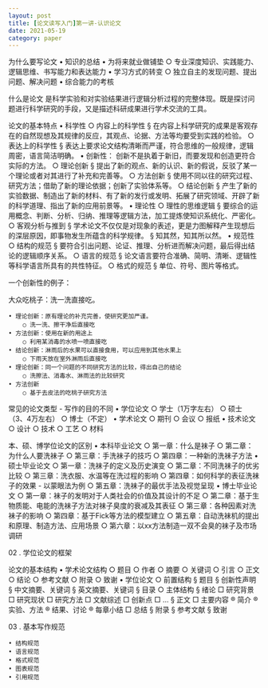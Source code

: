 ```yaml
---
layout: post
title: [论文读写入门]第一讲-认识论文
date: 2021-05-19
category: paper
---
```


为什么要写论文
	• 知识的总结
	• 为将来就业做铺垫
		○ 专业深度知识、实践能力、逻辑思维、书写能力和表达能力
	• 学习方式的转变
		○ 独立自主的发现问题、提出问题、解决问题
	• 综合能力的考核

什么是论文
是科学实验和对实验结果进行逻辑分析过程的完整体现。既是探讨问题进行科学研究的手段，又是描述科研成果进行学术交流的工具。

论文的基本特点
	• 科学性
		○ 内容上的科学性
			§ 在内容上科学研究的成果是客观存在的自然现想及其规律的反应，其观点、论据、方法等均要受到实践的检验。
		○ 表达上的科学性
			§ 表达上要求论文结构清晰而严谨，符合思维的一般规律，逻辑周密，语言简洁明确。
	• 创新性： 创新不是执着于新旧，而要发现和创造更符合实际的方法。
		○ 理论创新
			§ 提出了新的观点、新的认识、新的假说，反驳了某一个理论或者对其进行了补充和完善等。
		○ 方法创新
			§ 使用不同以往的研究过程、研究方法；借助了新的理论依据；创新了实验体系等。
		○ 结论创新
			§ 产生了新的实验数据、制造出了新的材料、有了新的发行或发明、拓展了研究领域、开辟了新的科学道理、指出了新的应用前景等。
	• 理论性
		○ 理性的思维逻辑
			§ 要综合的运用概念、判断、分析、归纳、推理等逻辑方法，加工提炼使知识系统化、严密化。
		○ 客观分析与推到
			§ 学术论文不仅仅是对现象的表述，更是力图解释产生现想后的深层原因，即事物发生所蕴含的科学规律。
			§ 知其然，知其所以然。
	• 规范性
		○ 结构的规范
			§ 要符合引出问题、论证、推理、分析进而解决问题，最后得出结论的逻辑顺序关系。
		○ 语言的规范
			§ 论文语言要符合准确、简明、清晰、逻辑性等科学语言所具有的共性特征。
		○ 格式的规范
			§ 单位、符号、图片等格式。

一个创新性的例子：

大众吃桃子：洗一洗直接吃。

	• 理论创新：原有理论的补充完善，使研究更加严谨。
		○ 洗一洗、擦干净后直接吃
	• 方法创新：使用在新的用途上
		○ 利用某消毒的水喷一喷直接吃
	• 结论创新：淋雨后的水果可以直接食用，可以应用到其他水果上
		○ 下雨天放在室外淋雨后直接吃
	• 理论创新：同一个问题的不同研究方法的比较，得出自己的结论
		○ 洗擦法、消毒水、淋雨法的比较研究
	• 方法创新
		○ 基于去皮法的吃桃子研究方法

常见的论文类型 - 写作的目的不同
	• 学位论文
		○ 学士（1万字左右）
		○ 硕士（3、4万左右）
		○ 博士（不定）
	• 学术论文
		○ 期刊
		○ 会议
		○ 报纸
	• 技术论文
		○ 设计
		○ 技术
		○ 工艺
		○ 材料
		
本、硕、博学位论文的区别
	• 本科毕业论文
		○ 第一章：什么是袜子
		○ 第二章：为什么人要洗袜子
		○ 第三章：手洗袜子的技巧
		○ 第四章：一种新的洗袜子方法
	• 硕士毕业论文
		○ 第一章：洗袜子的定义及历史演变
		○ 第二章：不同洗袜子的优劣比较
		○ 第三章：洗衣服、水温等在洗过程的影响
		○ 第四章：如何科学的表征洗袜子的效果 - 以蒙眼法为例
		○ 第五章：洗袜子的最优手法及视觉呈现
	• 博士毕业论文
		○ 第一章：袜子的发明对于人类社会的价值及其设计的不足
		○ 第二章：基于生物质能、电能的洗袜子方法对袜子臭度的衰减及其表征
		○ 第三章：各种因素对洗袜子的影响
		○ 第四章：基于Fick等方法的模型建立
		○ 第五章：自动洗袜机的提出和原理、制造方法、应用场景
		○ 第六章：以xx方法制造一双不会臭的袜子及市场调研
		
		
		
02 . 学位论文的框架

论文的基本结构
	• 学术论文结构
		○ 题目
		○ 作者
		○ 摘要
		○ 关键词
		○ 引言
		○ 正文
		○ 结论
		○ 参考文献
		○ 附录
		○ 致谢
	• 学位论文
		○ 前置结构
			§ 题目
			§ 创新性声明
			§ 中文摘要、关键词
			§ 英文摘要、关键词
			§ 目录
		○ 主体结构
			§ 绪论
				□ 研究背景
				□ 研究现状
				□ 研究方法
				□ 文献综述
				□ 创新点
				□ …
			§ 正文
				□ 主要内容
					® 简介
					® 实验、方法
					® 结果、讨论
					® 每章小结
				□ 总结
			§ 附录
			§ 参考文献
			§ 致谢
			
03 . 基本写作规范

	• 结构规范
	• 语言规范
	• 格式规范
	• 图表规范
	• 引用规范
